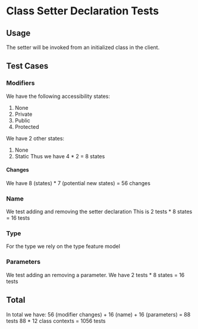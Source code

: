 # Class Setter Declaration Tests

## Usage

The setter will be invoked from an initialized class in the client.

## Test Cases

### Modifiers

We have the following accessibility states:

1. None
2. Private
3. Public
4. Protected

We have 2 other states:

1. None
2. Static
   Thus we have 4 \* 2 = 8 states

#### Changes

We have 8 (states) \* 7 (potential new states) = 56 changes

### Name

We test adding and removing the setter declaration
This is 2 tests \* 8 states = 16 tests

### Type

For the type we rely on the type feature model

### Parameters

We test adding an removing a parameter. We have 2 tests \* 8 states = 16 tests

## Total

In total we have:
56 (modifier changes) + 16 (name) + 16 (parameters) = 88 tests
88 \* 12 class contexts = 1056 tests
